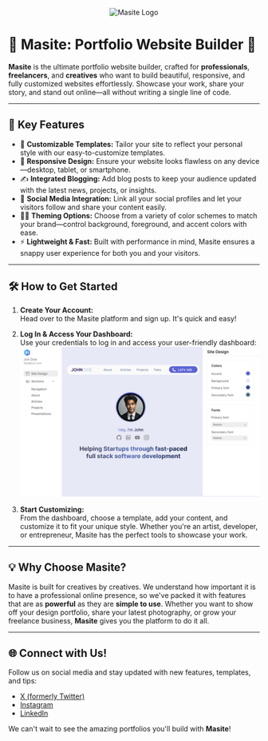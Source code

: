 <p align="center">
  <img src="https://ik.imagekit.io/mrinalprakash4577/logo.png" alt="Masite Logo" height="100px" width="100px"/>
</p>

# 🌟 **Masite: Portfolio Website Builder** 🌟

**Masite** is the ultimate portfolio website builder, crafted for **professionals**, **freelancers**, and **creatives** who want to build beautiful, responsive, and fully customized websites effortlessly. Showcase your work, share your story, and stand out online—all without writing a single line of code.

---

## 🚀 **Key Features**

- 🎨 **Customizable Templates:** Tailor your site to reflect your personal style with our easy-to-customize templates.
- 📱 **Responsive Design:** Ensure your website looks flawless on any device—desktop, tablet, or smartphone.
- ✍️ **Integrated Blogging:** Add blog posts to keep your audience updated with the latest news, projects, or insights.
- 🔗 **Social Media Integration:** Link all your social profiles and let your visitors follow and share your content easily.
- 🧑‍🎨 **Theming Options:** Choose from a variety of color schemes to match your brand—control background, foreground, and accent colors with ease.
- ⚡ **Lightweight & Fast:** Built with performance in mind, Masite ensures a snappy user experience for both you and your visitors.

---

## 🛠️ **How to Get Started**

1. **Create Your Account:**  
   Head over to the Masite platform and sign up. It's quick and easy!
   
2. **Log In & Access Your Dashboard:**  
   Use your credentials to log in and access your user-friendly dashboard:
   ![Dashboard](https://github.com/emphay/masite/blob/main/public/img/sitedesign.png)

3. **Start Customizing:**  
   From the dashboard, choose a template, add your content, and customize it to fit your unique style. Whether you're an artist, developer, or entrepreneur, Masite has the perfect tools to showcase your work.

---

## 💡 **Why Choose Masite?**

Masite is built for creatives by creatives. We understand how important it is to have a professional online presence, so we've packed it with features that are as **powerful** as they are **simple to use**. Whether you want to show off your design portfolio, share your latest photography, or grow your freelance business, **Masite** gives you the platform to do it all.

---

## 🌐 **Connect with Us!**

Follow us on social media and stay updated with new features, templates, and tips:
- [X (formerly Twitter)](https://x.com/mrinalprakash45)
- [Instagram](https://www.instagram.com/mrinal.prakash.45)
- [LinkedIn](https://linkedin.com/in/mrinalprakash4577)

We can't wait to see the amazing portfolios you'll build with **Masite**!
